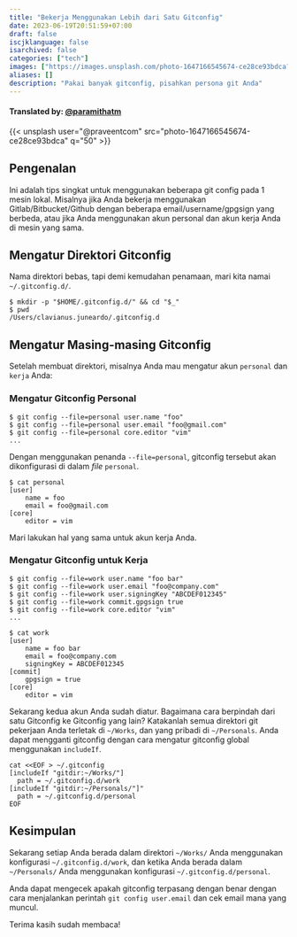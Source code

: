```yaml
---
title: "Bekerja Menggunakan Lebih dari Satu Gitconfig"
date: 2023-06-19T20:51:59+07:00
draft: false
iscjklanguage: false
isarchived: false
categories: ["tech"]
images: ["https://images.unsplash.com/photo-1647166545674-ce28ce93bdca?w=1920&q=50"]
aliases: []
description: "Pakai banyak gitconfig, pisahkan persona git Anda"
---
```

#### Translated by: [@paramithatm](https://github.com/paramithatm)

{{< unsplash user="@praveentcom" src="photo-1647166545674-ce28ce93bdca" q="50" >}}

## Pengenalan

Ini adalah tips singkat untuk menggunakan beberapa git config pada 1 mesin lokal. Misalnya jika Anda bekerja menggunakan Gitlab/Bitbucket/Github dengan beberapa email/username/gpgsign yang berbeda, atau jika Anda menggunakan akun personal dan akun kerja Anda di mesin yang sama.

## Mengatur Direktori Gitconfig

Nama direktori bebas, tapi demi kemudahan penamaan, mari kita namai `~/.gitconfig.d/`. 

```shell
$ mkdir -p "$HOME/.gitconfig.d/" && cd "$_"
$ pwd
/Users/clavianus.juneardo/.gitconfig.d
```

## Mengatur Masing-masing Gitconfig

Setelah membuat direktori, misalnya Anda mau mengatur akun `personal` dan `kerja` Anda:

### Mengatur Gitconfig Personal

```shell
$ git config --file=personal user.name "foo"
$ git config --file=personal user.email "foo@gmail.com"
$ git config --file=personal core.editor "vim"
...
```

Dengan menggunakan penanda `--file=personal`, gitconfig tersebut akan dikonfigurasi di dalam _file_ `personal`.

```shell
$ cat personal
[user]
	name = foo
	email = foo@gmail.com
[core]
	editor = vim
```

Mari lakukan hal yang sama untuk akun kerja Anda.

### Mengatur Gitconfig untuk Kerja

```shell
$ git config --file=work user.name "foo bar"
$ git config --file=work user.email "foo@company.com"
$ git config --file=work user.signingKey "ABCDEF012345"
$ git config --file=work commit.gpgsign true
$ git config --file=work core.editor "vim"
...

$ cat work
[user]
	name = foo bar
	email = foo@company.com
	signingKey = ABCDEF012345
[commit]
	gpgsign = true
[core]
	editor = vim
```

Sekarang kedua akun Anda sudah diatur. Bagaimana cara berpindah dari satu Gitconfig ke Gitconfig yang lain?
Katakanlah semua direktori git pekerjaan Anda terletak di `~/Works`, dan yang pribadi di `~/Personals`. Anda dapat mengganti gitconfig dengan cara mengatur gitconfig global menggunakan `includeIf`.

```shell
cat <<EOF > ~/.gitconfig
[includeIf "gitdir:~/Works/"]
  path = ~/.gitconfig.d/work
[includeIf "gitdir:~/Personals/"]"
  path = ~/.gitconfig.d/personal
EOF
```

## Kesimpulan

Sekarang setiap Anda berada dalam direktori `~/Works/` Anda menggunakan konfigurasi `~/.gitconfig.d/work`, dan ketika Anda berada dalam `~/Personals/` Anda menggunakan konfigurasi `~/.gitconfig.d/personal`.

Anda dapat mengecek apakah gitconfig terpasang dengan benar dengan cara menjalankan perintah `git config user.email` dan cek email mana yang muncul.

Terima kasih sudah membaca!
